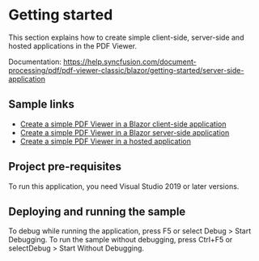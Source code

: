 # Getting started
This section explains how to create simple client-side, server-side and hosted applications in the PDF Viewer.

Documentation: https://help.syncfusion.com/document-processing/pdf/pdf-viewer-classic/blazor/getting-started/server-side-application

## Sample links
* <a href="Client-side application">Create a simple PDF Viewer in a Blazor client-side application</a>
* <a href="Server-side application">Create a simple PDF Viewer in a Blazor server-side application</a>
* <a href="Hosted application">Create a simple PDF Viewer in a hosted application</a>

## Project pre-requisites
To run this application, you need Visual Studio 2019 or later versions.

## Deploying and running the sample
To debug while running the application, press F5 or select Debug > Start Debugging. To run the sample without debugging, press Ctrl+F5 or selectDebug > Start Without Debugging.